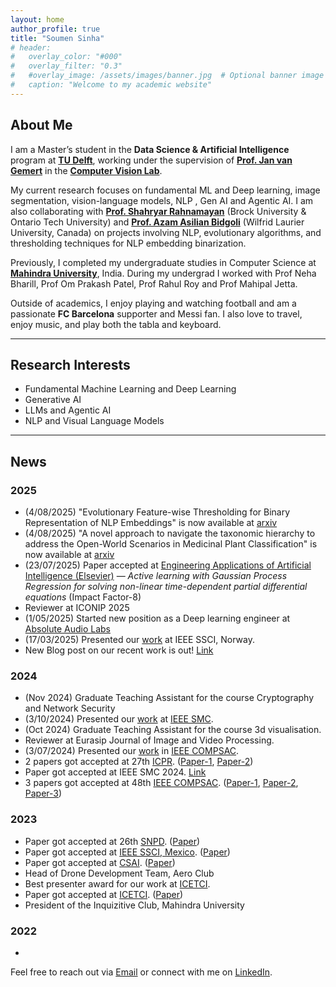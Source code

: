 ```yaml
---
layout: home
author_profile: true
title: "Soumen Sinha"
# header:
#   overlay_color: "#000"
#   overlay_filter: "0.3"
#   #overlay_image: /assets/images/banner.jpg  # Optional banner image
#   caption: "Welcome to my academic website"
---
```


## About Me

I am a Master’s student in the **Data Science & Artificial Intelligence** program at <a href="https://www.tudelft.nl/" target="_blank"><strong>TU Delft</strong></a>, working under the supervision of <a href="https://jvgemert.github.io/" target="_blank"><strong>Prof. Jan van Gemert</strong></a> in the <a href="https://www.tudelft.nl/ewi/over-de-faculteit/afdelingen/intelligent-systems/pattern-recognition-bioinformatics/computer-vision-lab" target="_blank"><strong>Computer Vision Lab</strong></a>. 

My current research focuses on fundamental ML and Deep learning, image segmentation, vision-language models, NLP , Gen AI and Agentic AI. I am also collaborating with <a href="http://rahnamayan.ca/" target="_blank"><strong>Prof. Shahryar Rahnamayan</strong></a> (Brock University & Ontario Tech University) and <a href="https://www.wlu.ca/academics/faculties/faculty-of-science/faculty-profiles/azam-asilian-bidgoli/index.html" target="_blank"><strong>Prof. Azam Asilian Bidgoli</strong></a> (Wilfrid Laurier University, Canada) on projects involving NLP, evolutionary algorithms, and thresholding techniques for NLP embedding binarization.

Previously, I completed my undergraduate studies in Computer Science at <a href="https://www.mahindrauniversity.edu.in/" target="_blank"><strong>Mahindra University</strong></a>, India. During my undergrad I worked with Prof Neha Bharill, Prof Om Prakash Patel, Prof Rahul Roy and Prof Mahipal Jetta.

Outside of academics, I enjoy playing and watching football and am a passionate <strong>FC Barcelona</strong> supporter and Messi fan. I also love to travel, enjoy music, and play both the tabla and keyboard.

---

## Research Interests
- Fundamental Machine Learning and Deep Learning 
- Generative AI
- LLMs and Agentic AI
- NLP and Visual Language Models


---


## News

### 2025

- (4/08/2025) "Evolutionary Feature-wise Thresholding for Binary Representation of NLP Embeddings" is now available at [arxiv](https://arxiv.org/abs/2507.17025)
- (4/08/2025) "A novel approach to navigate the taxonomic hierarchy to address the Open-World Scenarios in Medicinal Plant Classification" is now available at [arxiv](https://arxiv.org/abs/2502.17289)
- (23/07/2025) Paper accepted at [Engineering Applications of Artificial Intelligence (Elsevier)](https://www.sciencedirect.com/science/article/pii/S0952197625018810?dgcid=author) — *Active learning with Gaussian Process Regression for solving non-linear time-dependent partial differential equations* (Impact Factor-8)
-  Reviewer at ICONIP 2025
- (1/05/2025) Started new position as a Deep learning engineer at [Absolute Audio Labs](https://absoluteaudiolabs.com/)
- (17/03/2025) Presented our [work](https://drive.google.com/file/d/1fLYIBQD9yQNIZnFDdpWqX7tJizLjmhUa/view?usp=sharing) at IEEE SSCI, Norway.     
- New Blog post on our recent work is out! [Link](https://lnkd.in/gMBYibE4)



### 2024

- (Nov 2024) Graduate Teaching Assistant for the course Cryptography and Network Security
- (3/10/2024) Presented our [work](https://drive.google.com/file/d/1tughOHtIrriKH1TCzFRnAF-j6Tqvot6t/view?usp=sharing) at [IEEE SMC](https://ieeesmc2024.org/home).
- (Oct 2024) Graduate Teaching Assistant for the course 3d visualisation. 
- Reviewer at Eurasip Journal of Image and Video Processing.
- (3/07/2024) Presented our [work](https://drive.google.com/file/d/1IaCX88RbUx54h5f8nZ9EeoCU8_1mZbHw/view?usp=drive_link) in [IEEE COMPSAC](https://ieeecompsac.computer.org/2024/). 
- 2 papers got accepted at 27th [ICPR](https://icpr2024.org/). ([Paper-1](https://link.springer.com/chapter/10.1007/978-3-031-78169-8_19), [Paper-2](https://link.springer.com/chapter/10.1007/978-3-031-78383-8_18))
- Paper got accepted at IEEE SMC 2024. [Link](https://ieeexplore.ieee.org/abstract/document/10831445)
- 3 papers got accepted at 48th [IEEE COMPSAC](https://ieeecompsac.computer.org/2024/). ([Paper-1](https://ieeexplore.ieee.org/abstract/document/10633586), [Paper-2](https://ieeexplore.ieee.org/abstract/document/10633511), [Paper-3](https://ieeexplore.ieee.org/abstract/document/10633455))


### 2023


- Paper got accepted at 26th [SNPD](https://acisinternational.org/conferences/snpd-2025-summeri/). ([Paper](https://ieeexplore.ieee.org/abstract/document/10466300))
- Paper got accepted at [IEEE SSCI, Mexico](https://attend.ieee.org/ssci-2023/). ([Paper](https://ieeexplore.ieee.org/abstract/document/10371818))
- Paper got accepted at [CSAI](https://www.csai.org/2023.html). ([Paper](https://dl.acm.org/doi/abs/10.1145/3638584.3638675))
- Head of Drone Development Team, Aero Club
- Best presenter award for our work at [ICETCI](https://ietcint.com/Ietcint2023/home). 
- Paper got accepted at [ICETCI](https://ietcint.com/Ietcint2023/home). ([Paper](https://ieeexplore.ieee.org/abstract/document/10331187))
- President of the Inquizitive Club, Mahindra University

### 2022

-

Feel free to reach out via [Email](mailto:S.Sinha-6@student.tudelft.nl) or connect with me on [LinkedIn](https://www.linkedin.com/in/soumen-sinha-b11670211/).
